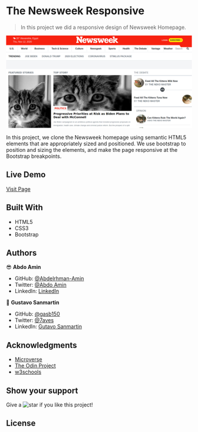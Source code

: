 # The Newsweek Responsive

> In this project we did a responsive design of Newsweek Homepage.

![screenshot](./src/screenshot.png)

In this project, we clone the Newsweek homepage using semantic HTML5 elements that are appropriately sized and positioned.
We use bootstrap to position and sizing the elements, and make the page responsive at the Bootstrap breakpoints.

## Live Demo

[Visit Page](https://raw.githack.com/AbdelrhmanAmin/Microverse-Bootstrap/feature-branch/index.html)

## Built With

- HTML5
- CSS3
- Bootstrap

## Authors

:sunglasses: **Abdo Amin**

- GitHub: [@Abdelrhman-Amin](https://github.com/AbdelrhmanAmin)
- Twitter: [@Abdo Amin](https://twitter.com/AbdoAmi60489112)
- LinkedIn: [LinkedIn](https://www.linkedin.com/in/abdo-amin-ab786a1b0/)

👤 **Gustavo Sanmartin**

- GitHub: [@gasb150](https://github.com/gasb150)
- Twitter: [@7aves](https://twitter.com/7aves)
- LinkedIn: [Gutavo Sanmartin](https://www.linkedin.com/in/gustavo-sanmartin-b3b68261/)

## Acknowledgments

- [Microverse](https://www.microverse.org/)
- [The Odin Project](https://www.theodinproject.com)
- [w3schools](https://www.w3schools.com)

## Show your support

<p> Give a 
  <g-emoji class="g-emoji" alias="star" fallback-src="https://github.githubassets.com/images/icons/emoji/unicode/2b50.png"><img class="emoji" alt="star" height="20" width="20" src="https://github.githubassets.com/images/icons/emoji/unicode/2b50.png"></g-emoji>
  if you like this project!</p>

## License
